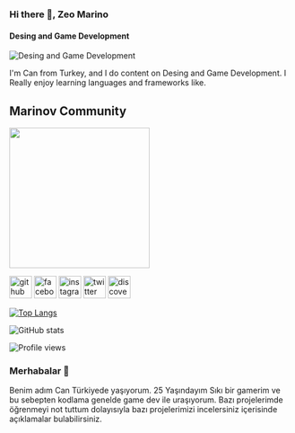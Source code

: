 ### Hi there 👋, Zeo Marino
#### Desing and Game Development
![Desing and Game Development](https://cdn.discordapp.com/attachments/726192658057527377/768775074923937792/maxresdefault.jpg)

I'm Can from Turkey, and I do content on Desing and Game Development. I Really enjoy learning languages and frameworks like. 

## Marinov Community
<img src =" https://cdn.discordapp.com/attachments/732058738722209895/766643214253293608/SPOILER_ezgif.com-video-to-gif.gif " width="250" >


[<img src='https://cdn.jsdelivr.net/npm/simple-icons@3.0.1/icons/github.svg' alt='github' height='40'>](https://github.com/Zeomarino)  [<img src='https://cdn.jsdelivr.net/npm/simple-icons@3.0.1/icons/facebook.svg' alt='facebook' height='40'>](https://www.facebook.com/TGFCB)  [<img src='https://cdn.jsdelivr.net/npm/simple-icons@3.0.1/icons/instagram.svg' alt='instagram' height='40'>](https://www.instagram.com/zeomarino.offical/)  [<img src='https://cdn.jsdelivr.net/npm/simple-icons@3.0.1/icons/twitter.svg' alt='twitter' height='40'>](https://twitter.com/Tgfcb)  [<img src='https://cdn.jsdelivr.net/npm/simple-icons@3.0.1/icons/discover.svg' alt='discover' height='40'>](https://discord.gg/BUGRWMY)  

[![Top Langs](https://github-readme-stats.vercel.app/api/top-langs/?username=Zeomarino)](https://github.com/anuraghazra/github-readme-stats)

![GitHub stats](https://github-readme-stats.vercel.app/api?username=Zeomarino&show_icons=true&count_private=true)  

![Profile views](https://gpvc.arturio.dev/Zeomarino)  



### Merhabalar 👋
Benim adım Can Türkiyede yaşıyorum.  25 Yaşındayım Sıkı bir gamerim ve bu sebepten kodlama genelde game dev ile uraşıyorum. Bazı projelerimde öğrenmeyi not tuttum dolayısıyla bazı projelerimizi incelersiniz içerisinde açıklamalar bulabilirsiniz.
